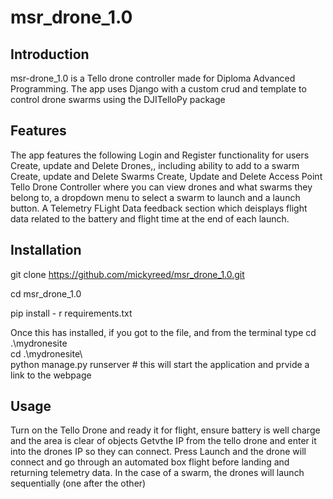 # msr_drone_1.0
## Introduction
msr-drone_1.0 is a Tello drone controller made for Diploma Advanced Programming.
The app uses Django with a custom crud and template to control drone swarms using the DJITelloPy package
## Features
The app features the following
Login and Register functionality for users
Create, update and Delete Drones,, including ability to add to a swarm
Create, update and Delete Swarms
Create, Update and Delete Access Point
Tello Drone Controller where you can view drones and what swarms they belong to, a dropdown menu to select a swarm to launch and a launch button.
A Telemetry FLight Data feedback section which deisplays flight data related to the battery and flight time at the end of each launch.

## Installation
git clone https://github.com/mickyreed/msr_drone_1.0.git

cd msr_drone_1.0

pip install - r requirements.txt

Once this has installed, if you got to the file, and from the terminal type
cd .\mydronesite\
cd .\mydronesite\    
python manage.py runserver # this will start the application and prvide a link to the webpage


## Usage
Turn on the Tello Drone and ready it for flight, ensure battery is well charge and the area is clear of objects
Getvthe IP from the tello drone and enter it into the drones IP so they can connect.
Press Launch and the drone will connect and go through an automated box flight before landing and returning telemetry data.
In the case of a swarm, the drones will launch sequentially (one after the other)
